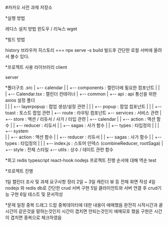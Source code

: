 #카카오 사전 과제 저장소

*실행 방법

레디스 설치 방법 윈도우 / 리눅스
wget 

*빌드 방법

history 브라우저 히스토리 === npx serve -s build
빌드후 간단한 로컬 서버에 올려서 볼수 있다.


*프로젝트 사용 라이브러리
client

server

*폴더구조
.src
|
+-- calendar
|
|   +-- components    : 캘린더에 필요한 컴포넌트
|   |   
|   +-- Calendar.tsx  : 캘린더 컨테이너
|
+-- common
|   +-- api           : api 통신을 위한 axios 설정 폴더     
|   |
|   +-- layerpopup    : 팝업 생성/설정 관련
|   |
|   +-- popup         : 팝업 컴포넌트
|   |
|   +-- toast         : 토스트 팝업 관련
|
+-- route             : 라우팅 컴포넌트
+-- services          : 서비스 관련 
|
+-- store             : 액션 / 리듀서 / 사가 / 타입 관련
|   +-- calendar
|   |   +-- action    : 액션 함수
|   |   +-- reducer   : 리듀서
|   |   +-- sagas     : 사가 함수
|   |   +-- types     : 타입정의
|   |
|   +-- system        
|   |   +-- action    : 액션 함수
|   |   +-- reducer   : 리듀서
|   |   +-- sagas     : 사가 함수
|   |   +-- types     : 타입정의
|   |
|   +-- index.js      : 스토어 인덱스 (combineReducer, rootSaga)
|   
+-- style             : 전체 스타일
+-- utils             : 상수 / 데이트 관련 함수

*회고
redis
typescript
react-hook
nodejs
프로젝트 진행 순서에 대해 역순
test

*프로젝트 진행 

1일 캘린더 조사 및 과제 요구사항 정리
2일 ~ 3일 캐린더 뷰 등 전체 화면 작성
4일 nodejs 와 redis db로 간단한 crud 서버 구현
5일 클라이언트와 서버 연결 후 crud기능 구현
6일 테스트 및 문서작성

*문제
일정 중복
드래그 드랍
중복데이터에 대한 내용이 애매했음
완전히 시작시간과 끝시간이 같은것을 말하는것인지 시간이 겹치면 안되는것인지 애매모호 했음
구현은 시간이 겹치면 중복으로 체크하였음




